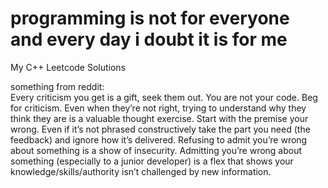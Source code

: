 # programming is not for everyone and every day i doubt it is for me
My C++ Leetcode Solutions

something from reddit:\
Every criticism you get is a gift, seek them out. You are not your code. Beg for criticism. Even when they’re not right, trying to understand why they think they are is a valuable thought exercise. Start with the premise your wrong. Even if it’s not phrased constructively take the part you need (the feedback) and ignore how it’s delivered. Refusing to admit you’re wrong about something is a show of insecurity. Admitting you’re wrong about something (especially to a junior developer) is a flex that shows your knowledge/skills/authority isn’t challenged by new information.
